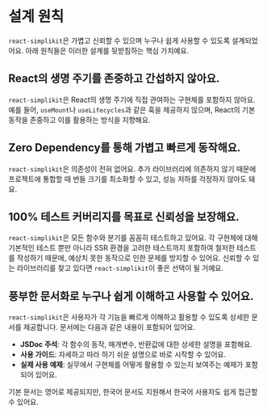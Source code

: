 # 설계 원칙

`react-simplikit`은 가볍고 신뢰할 수 있으며 누구나 쉽게 사용할 수 있도록 설계되었어요. 아래 원칙들은 이러한 설계를 뒷받침하는 핵심 가치예요.

## React의 생명 주기를 존중하고 간섭하지 않아요.

`react-simplikit`은 React의 생명 주기에 직접 관여하는 구현체를 포함하지 않아요.  
예를 들어, `useMount`나 `useLifecycles`과 같은 훅을 제공하지 않으며, React의 기본 동작을 존중하고 이를 활용하는 방식을 지향해요.

## Zero Dependency를 통해 가볍고 빠르게 동작해요.

`react-simplikit`은 의존성이 전혀 없어요. 추가 라이브러리에 의존하지 않기 때문에 프로젝트에 통합할 때 번들 크기를 최소화할 수 있고, 성능 저하를 걱정하지 않아도 돼요.

## 100% 테스트 커버리지를 목표로 신뢰성을 보장해요.

`react-simplikit`은 모든 함수와 분기를 꼼꼼히 테스트하고 있어요.
각 구현체에 대해 기본적인 테스트 뿐만 아니라 SSR 환경을 고려한 테스트까지 포함하여 철저한 테스트를 작성하기 때문에, 예상치 못한 동작으로 인한 문제를 방지할 수 있어요.
신뢰할 수 있는 라이브러리를 찾고 있다면 `react-simplikit`이 좋은 선택이 될 거예요.

## 풍부한 문서화로 누구나 쉽게 이해하고 사용할 수 있어요.

`react-simplikit`은 사용자가 각 기능을 빠르게 이해하고 활용할 수 있도록 상세한 문서를 제공합니다. 문서에는 다음과 같은 내용이 포함되어 있어요.

- **JSDoc 주석**: 각 함수의 동작, 매개변수, 반환값에 대한 상세한 설명을 포함해요.
- **사용 가이드**: 자세하고 따라 하기 쉬운 설명으로 바로 시작할 수 있어요.
- **실제 사용 예제**: 실무에서 구현체를 어떻게 활용할 수 있는지 보여주는 예제가 포함되어 있어요.

기본 문서는 영어로 제공되지만, 한국어 문서도 지원해서 한국어 사용자도 쉽게 접근할 수 있어요.
